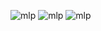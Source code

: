 ![mlp](https://64.media.tumblr.com/7244c90638460b44b41b1aa38b72aa15/8462bd0f0c32b2a0-5a/s100x200/b3b766a350845c2857174e950fcd89e9168dde4f.gifv)
![mlp](https://64.media.tumblr.com/311db6241f09e0f4f41c65eaedb688a1/281be6bcacc41dca-07/s400x600/c4fb2277f497cb8393ad8dbd36964a57e888fe93.gifv)
![mlp](https://64.media.tumblr.com/b7bba89d57028f02cd6e35b51d6f7e15/281be6bcacc41dca-fe/s250x400/77f97fc710ea6e154ed5951fb46212f4a6e4c471.gifv)
